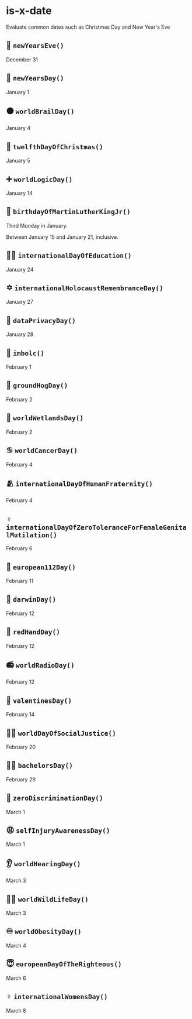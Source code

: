 # is-x-date

Evaluate common dates such as Christmas Day and New Year's Eve

## 🍾 `newYearsEve()`

December 31
## 🤢 `newYearsDay()`

January 1

## ⚫ `worldBrailDay()`

January 4

## 🎄 `twelfthDayOfChristmas()`

January 5

## ➕ `worldLogicDay()`

January 14

## 👑 `birthdayOfMartinLutherKingJr()`

Third Monday in January.

Between January 15 and January 21, inclusive.

## 🧑‍🏫 `internationalDayOfEducation()`

January 24

## ✡ `internationalHolocaustRemembranceDay()`

January 27

## 🔐 `dataPrivacyDay()`

January 28

## 🍄 `imbolc()`

February 1

## 🐾 `groundHogDay()`

February 2

## 🦩 `worldWetlandsDay()`

February 2

## ♋ `worldCancerDay()`

February 4

## 🫂 `internationalDayOfHumanFraternity()`

February 4

## ♀ `internationalDayOfZeroToleranceForFemaleGenitalMutilation()`

February 6

## 🚨 `european112Day()`

February 11

## 🧬 `darwinDay()`

February 12

## 🙅 `redHandDay()`

February 12

## 📻 `worldRadioDay()`

February 12

## 💌 `valentinesDay()`

February 14

## 🧑‍⚖️ `worldDayOfSocialJustice()`

February 20

## 🤵‍♂️ `bachelorsDay()`

February 29

## 🟰 `zeroDiscriminationDay()`

March 1

## 😩 `selfInjuryAwarenessDay()`

March 1

## 👂 `worldHearingDay()`

March 3

## 🐻‍❄️ `worldWildLifeDay()`

March 3

## ♾ `worldObesityDay()`

March 4

## 😇 `europeanDayOfTheRighteous()`

March 6

## ♀ `internationalWomensDay()`

March 8








